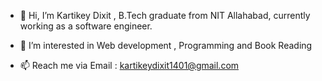 - 👋 Hi, I’m Kartikey Dixit , B.Tech graduate from NIT Allahabad, currently working as a software engineer.

- 👀 I’m interested in Web development , Programming and Book Reading

- 📫 Reach me via Email : kartikeydixit1401@gmail.com

<!---
kartikeydixit/kartikeydixit is a ✨ special ✨ repository because its `README.md` (this file) appears on your GitHub profile.
You can click the Preview link to take a look at your changes.
--->
